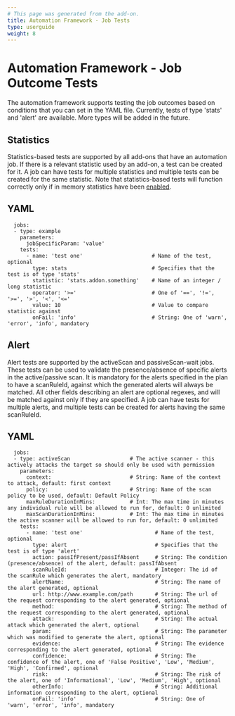 ```yaml
---
# This page was generated from the add-on.
title: Automation Framework - Job Tests
type: userguide
weight: 8
---
```


# Automation Framework - Job Outcome Tests

The automation framework supports testing the job outcomes based on conditions that you can set in the YAML file. Currently, tests of type 'stats' and 'alert' are available. More types will be added in the future.

## Statistics

Statistics-based tests are supported by all add-ons that have an automation job. If there is a relevant statistic used by an add-on, a test can be created for it. A job can have tests for multiple statistics and multiple tests can be created for the same statistic. Note that statistics-based tests will function correctly only if in memory statistics have been [enabled](/docs/desktop/ui/dialogs/options/stats/#in-memory-statistics-enabled).

## YAML

```
  jobs:
  - type: example
    parameters:
      jobSpecificParam: 'value'
    tests:
      - name: 'test one'                      # Name of the test, optional
        type: stats                           # Specifies that the test is of type 'stats'
        statistic: 'stats.addon.something'    # Name of an integer / long statistic
        operator: '>='                        # One of '==', '!=', '>=', '>', '<', '<='
        value: 10                             # Value to compare statistic against
        onFail: 'info'                        # String: One of 'warn', 'error', 'info', mandatory

```

## Alert

Alert tests are supported by the activeScan and passiveScan-wait jobs. These tests can be used to validate the presence/absence of specific alerts in the active/passive scan. It is mandatory for the alerts specified in the plan to have a scanRuleId, against which the generated alerts will always be matched. All other fields describing an alert are optional regexes, and will be matched against only if they are specified. A job can have tests for multiple alerts, and multiple tests can be created for alerts having the same scanRuleId.

## YAML

```
  jobs:
  - type: activeScan                   # The active scanner - this actively attacks the target so should only be used with permission
    parameters:
      context:                         # String: Name of the context to attack, default: first context
      policy:                          # String: Name of the scan policy to be used, default: Default Policy
      maxRuleDurationInMins:           # Int: The max time in minutes any individual rule will be allowed to run for, default: 0 unlimited
      maxScanDurationInMins:           # Int: The max time in minutes the active scanner will be allowed to run for, default: 0 unlimited
    tests:
      - name: 'test one'                       # Name of the test, optional
        type: alert                            # Specifies that the test is of type 'alert'
        action: passIfPresent/passIfAbsent     # String: The condition (presence/absence) of the alert, default: passIfAbsent  
        scanRuleId:                            # Integer: The id of the scanRule which generates the alert, mandatory  
        alertName:                             # String: The name of the alert generated, optional
        url: http://www.example.com/path       # String: The url of the request corresponding to the alert generated, optional
        method:                                # String: The method of the request corresponding to the alert generated, optional
        attack:                                # String: The actual attack which generated the alert, optional
        param:                                 # String: The parameter which was modified to generate the alert, optional
        evidence:                              # String: The evidence corresponding to the alert generated, optional
        confidence:                            # String: The confidence of the alert, one of 'False Positive', 'Low', 'Medium', 'High', 'Confirmed', optional
        risk:                                  # String: The risk of the alert, one of 'Informational', 'Low', 'Medium', 'High', optional
        otherInfo:                             # String: Additional information corresponding to the alert, optional
        onFail: 'info'                         # String: One of 'warn', 'error', 'info', mandatory
  
```
